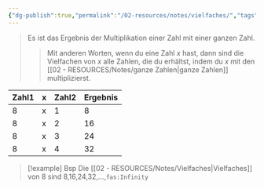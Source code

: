 ```yaml
---
{"dg-publish":true,"permalink":"/02-resources/notes/vielfaches/","tags":["mathe"]}
---
```


>Es ist das Ergebnis der Multiplikation einer Zahl mit einer ganzen Zahl.
>>Mit anderen Worten, wenn du eine Zahl $x$ hast, dann sind die Vielfachen von $x$ alle Zahlen, die du erhältst, indem du $x$ mit den [[02 - RESOURCES/Notes/ganze Zahlen\|ganze Zahlen]] multiplizierst.

| Zahl1 | x   | Zahl2 | Ergebnis |
| ----- | --- | ----- | -------- |
| 8     | x   | 1     | 8        |
| 8     | x   | 2     | 16       |
| 8     | x   | 3     | 24       |
| 8     | x   | 4     | 32       |

>[!example] Bsp
>Die [[02 - RESOURCES/Notes/Vielfaches\|Vielfaches]] von 8 sind 8,16,24,32,...,`fas:Infinity`
